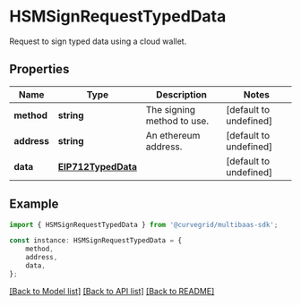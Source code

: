 # HSMSignRequestTypedData

Request to sign typed data using a cloud wallet.

## Properties

Name | Type | Description | Notes
------------ | ------------- | ------------- | -------------
**method** | **string** | The signing method to use. | [default to undefined]
**address** | **string** | An ethereum address. | [default to undefined]
**data** | [**EIP712TypedData**](EIP712TypedData.md) |  | [default to undefined]

## Example

```typescript
import { HSMSignRequestTypedData } from '@curvegrid/multibaas-sdk';

const instance: HSMSignRequestTypedData = {
    method,
    address,
    data,
};
```

[[Back to Model list]](../README.md#documentation-for-models) [[Back to API list]](../README.md#documentation-for-api-endpoints) [[Back to README]](../README.md)
